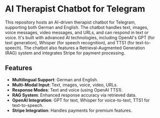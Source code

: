 # AI Therapist Chatbot for Telegram

This repository hosts an AI-driven therapist chatbot for Telegram, supporting both German and English. The chatbot handles text, images, voice messages, video messages, and URLs, and can respond in text or voice. It's built with advanced AI technologies, including OpenAI's GPT (for text generation), Whisper (for speech recognition), and TTS1 (for text-to-speech). The chatbot also features a Retrieval-Augmented Generation (RAG) system and integrates Stripe for payment processing.

## Features

- **Multilingual Support**: German and English.
- **Multi-Modal Input**: Text, images, voice, video, URLs.
- **Response Modes**: Text and voice (using OpenAI TTS1).
- **RAG System**: Enhanced response accuracy via retrieved data.
- **OpenAI Integration**: GPT for text, Whisper for voice-to-text, TTS1 for text-to-speech.
- **Stripe Integration**: Handles payments for premium features.
